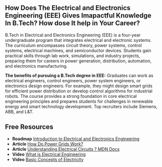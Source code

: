 ## How Does The Electrical and Electronics Engineering (EEE) Gives Imapactful Knowledge In B.Tech? How dose It help in Your Career?

B.Tech in Electrical and Electronics Engineering (EEE) is a four-year undergraduate program that integrates electrical and electronic systems. The curriculum encompasses circuit theory, power systems, control systems, electrical machines, and semiconductor devices. Students gain practical skills through lab work, simulations, and industry projects, preparing them for careers in power generation, distribution, automation, and electronics manufacturing.

**The benefits of pursuing a B.Tech degree in EEE:**
Graduates can work as electrical engineers, control engineers, power system engineers, or electronics design engineers. For example, they might design smart grids for efficient power distribution or develop control algorithms for industrial robots. The course provides a strong foundation in core electrical engineering principles and prepares students for challenges in renewable energy and smart technology development. Top recruiters include Siemens, ABB, and L&T.


## Free Resources  

- **Roadmap** [Introduction to Electrical and Electronics Engineering](https://roadmap.sh/internet)  
- **Article** [How Do Power Grids Work? ](https://spectrum.ieee.org/how-does-the-power-grid-work)  
- **Article** [Understanding Electrical Circuits ? MDN Docs](https://www.electronics-tutorials.ws/dccircuits/dcp_1.html)  
- **Video** [What is Electrical Engineering](https://www.youtube.com/watch?v=G4HnMsMb-EA)
- **Video** [Basic Concepts of Electricity](https://www.youtube.com/watch?v=e-m4Lc0tKzU)